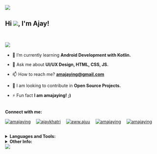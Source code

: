 <img src="https://github.com/amajaying/amajaying/blob/main/Banner.png">
<h2>Hi <img src="https://github.com/TheDudeThatCode/TheDudeThatCode/blob/master/Assets/Hi.gif" width="29px">, I'm Ajay!</h2>
<br>
<p><img src="https://img.shields.io/badge/Chief%20Editorial%2FEditor-CodeHolic's%20Point-red" /></p>


- 🌱 I’m currently learning **Android Development with Kotlin.**

- 💬 Ask me about **UI/UX Design, HTML, CSS, JS.**

- 📫 How to reach me? **amajaying@gmail.com**

- 👀 I am looking to contribute in **Open Source Projects.**

- ⚡ Fun fact **I am amajaying! ;)**
<br>
<b>Connect with me:</b>
<p align="left">


 <a href="https://instagram.com/amajaying" target="blank"><img align="center" src="https://raw.githubusercontent.com/rahuldkjain/github-profile-readme-generator/master/src/images/icons/Social/instagram.svg" alt="amajaying" height="30" width="40" /></a>&emsp;
<a href="https://www.youtube.com/c/ajaykhatri" target="blank"><img align="center" src="https://raw.githubusercontent.com/rahuldkjain/github-profile-readme-generator/master/src/images/icons/Social/youtube.svg" alt="ajaykhatri" height="30" width="40" /></a>&emsp;
 <a href="https://fb.com/aww.ajuu" target="blank"><img align="center" src="https://raw.githubusercontent.com/rahuldkjain/github-profile-readme-generator/master/src/images/icons/Social/facebook.svg" alt="aww.ajuu" height="30" width="40" /></a>&emsp;
<a href="https://linkedin.com/in/amajaying" target="blank"><img align="center" src="https://raw.githubusercontent.com/rahuldkjain/github-profile-readme-generator/master/src/images/icons/Social/linked-in-alt.svg" alt="amajaying" height="30" width="40" /></a>&emsp;
<a href="https://twitter.com/amajaying" target="blank"><img align="center" src="https://raw.githubusercontent.com/rahuldkjain/github-profile-readme-generator/master/src/images/icons/Social/twitter.svg" alt="amajaying" height="30" width="40" /></a>&emsp;
</p>
<br>
<details>
 
 <summary><b>Languages and Tools:</b></summary>
<br>
<br>
<p align="left"> <a href="https://getbootstrap.com" target="_blank" rel="noreferrer"> <img src="https://raw.githubusercontent.com/devicons/devicon/master/icons/bootstrap/bootstrap-plain-wordmark.svg" alt="bootstrap" width="40" height="40"/> </a>&emsp;
<a href="https://www.w3schools.com/cpp/" target="_blank" rel="noreferrer"> <img src="https://raw.githubusercontent.com/devicons/devicon/master/icons/cplusplus/cplusplus-original.svg" alt="cplusplus" width="40" height="40"/> </a> 
&emsp;<a href="https://www.w3schools.com/css/" target="_blank" rel="noreferrer"> <img src="https://raw.githubusercontent.com/devicons/devicon/master/icons/css3/css3-original-wordmark.svg" alt="css3" width="40" height="40"/> </a>&emsp; <a href="https://www.figma.com/" target="_blank" rel="noreferrer"> <img src="https://www.vectorlogo.zone/logos/figma/figma-icon.svg" alt="figma" width="40" height="40"/> </a> &emsp;<a href="https://git-scm.com/" target="_blank" rel="noreferrer"> <img src="https://www.vectorlogo.zone/logos/git-scm/git-scm-icon.svg" alt="git" width="40" height="40"/> </a><br><br> <a href="https://www.w3.org/html/" target="_blank" rel="noreferrer"> <img src="https://raw.githubusercontent.com/devicons/devicon/master/icons/html5/html5-original-wordmark.svg" alt="html5" width="40" height="40"/> </a>&emsp; <a href="https://www.adobe.com/in/products/illustrator.html" target="_blank" rel="noreferrer"> <img src="https://www.vectorlogo.zone/logos/adobe_illustrator/adobe_illustrator-icon.svg" alt="illustrator" width="40" height="40"/> </a>&emsp; <a href="https://developer.mozilla.org/en-US/docs/Web/JavaScript" target="_blank" rel="noreferrer"> <img src="https://raw.githubusercontent.com/devicons/devicon/master/icons/javascript/javascript-original.svg" alt="javascript" width="40" height="40"/> </a> &emsp;<a href="https://kotlinlang.org" target="_blank" rel="noreferrer"> <img src="https://www.vectorlogo.zone/logos/kotlinlang/kotlinlang-icon.svg" alt="kotlin" width="40" height="40"/> </a> &emsp;<a href="https://www.photoshop.com/en" target="_blank" rel="noreferrer"> <img src="https://raw.githubusercontent.com/devicons/devicon/master/icons/photoshop/photoshop-line.svg" alt="photoshop" width="40" height="40"/> </a><br><br> <a href="https://www.python.org" target="_blank" rel="noreferrer"> <img src="https://raw.githubusercontent.com/devicons/devicon/master/icons/python/python-original.svg" alt="python" width="40" height="40"/> </a>&emsp; <a href="https://www.adobe.com/products/xd.html" target="_blank" rel="noreferrer"> <img src="https://cdn.worldvectorlogo.com/logos/adobe-xd.svg" alt="xd" width="40" height="40"/> </a> &emsp; <a href="https://www.adobe.com/products/xd.html" target="_blank" rel="noreferrer"> <img src="https://upload.wikimedia.org/wikipedia/commons/thumb/4/40/Adobe_Premiere_Pro_CC_icon.svg/512px-Adobe_Premiere_Pro_CC_icon.svg.png" alt="xd" width="40" height="40"/> </a> </p>
<br>
 <p><img align="center" src="https://wakatime.com/share/@b57f1ed0-1822-486c-9521-3335d1880561/4a327ede-82cb-425a-b805-25682906e99a.svg" height= "400px" ></p><br>
</details>

<details>
 
 <summary><b>Other Info:</b></summary>
 <br>

# Todoist Stats

<!-- TODO-IST:START -->
🏆  100 Karma Points           
🌸  Completed 0 tasks today           
🗓  Completed 0 tasks this week           
✅  Completed 0 tasks so far           
⏳  Longest streak is 0 days
<!-- TODO-IST:END -->


<br>
<p>&nbsp;<img align="center" src="https://github-readme-stats.vercel.app/api?username=amajaying&show_icons=true&theme=shades-of-purple&hide_border=false" alt="amajaying" /></p>
<br>
<p><img width="500px" src="https://github-readme-streak-stats.herokuapp.com/?user=amajaying&theme=shades-of-purple&hide_border=false&date_format=M%20j%5B%2C%20Y%5D&dates=BB00FCB9&border=2F03FF&amp;" alt="Itish" style="max-width: 100%;"/>
</p>
 
 
 <img alt="Trophy" align="center" height="130px" width="800px" src="https://github-profile-trophy.vercel.app/?username=amajaying&show_icons=true&theme=dracula"/>
</details>
<img src="https://github.com/amajaying/amajaying/blob/main/Footer.jpg">
